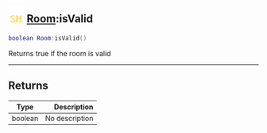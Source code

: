 ## <img src="../../.gitbook/assets/shared.png" width="32" height="32" /> [Room](../room/README.md):isValid

```lua
boolean Room:isValid()
```

Returns true if the room is valid<br>

-----------------
## Returns

| Type   | Description |
| ------ | ----------: |
| boolean | No description |
